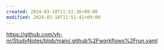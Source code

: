 ```yaml
---
created: 2024-03-18T11:51:36+09:00
modified: 2024-03-18T11:51:41+09:00
---
```


https://github.com/yh-nr/StudyNotes/blob/main/.github%2Fworkflows%2Frun.yaml
